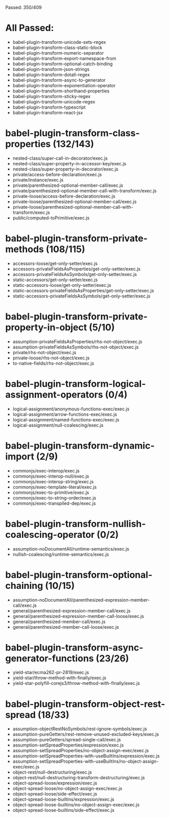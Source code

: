 Passed: 350/409

# All Passed:
* babel-plugin-transform-unicode-sets-regex
* babel-plugin-transform-class-static-block
* babel-plugin-transform-numeric-separator
* babel-plugin-transform-export-namespace-from
* babel-plugin-transform-optional-catch-binding
* babel-plugin-transform-json-strings
* babel-plugin-transform-dotall-regex
* babel-plugin-transform-async-to-generator
* babel-plugin-transform-exponentiation-operator
* babel-plugin-transform-shorthand-properties
* babel-plugin-transform-sticky-regex
* babel-plugin-transform-unicode-regex
* babel-plugin-transform-typescript
* babel-plugin-transform-react-jsx


# babel-plugin-transform-class-properties (132/143)
* nested-class/super-call-in-decorator/exec.js
* nested-class/super-property-in-accessor-key/exec.js
* nested-class/super-property-in-decorator/exec.js
* private/access-before-declaration/exec.js
* private/instance/exec.js
* private/parenthesized-optional-member-call/exec.js
* private/parenthesized-optional-member-call-with-transform/exec.js
* private-loose/access-before-declaration/exec.js
* private-loose/parenthesized-optional-member-call/exec.js
* private-loose/parenthesized-optional-member-call-with-transform/exec.js
* public/computed-toPrimitive/exec.js

# babel-plugin-transform-private-methods (108/115)
* accessors-loose/get-only-setter/exec.js
* accessors-privateFieldsAsProperties/get-only-setter/exec.js
* accessors-privateFieldsAsSymbols/get-only-setter/exec.js
* static-accessors/get-only-setter/exec.js
* static-accessors-loose/get-only-setter/exec.js
* static-accessors-privateFieldsAsProperties/get-only-setter/exec.js
* static-accessors-privateFieldsAsSymbols/get-only-setter/exec.js

# babel-plugin-transform-private-property-in-object (5/10)
* assumption-privateFieldsAsProperties/rhs-not-object/exec.js
* assumption-privateFieldsAsSymbols/rhs-not-object/exec.js
* private/rhs-not-object/exec.js
* private-loose/rhs-not-object/exec.js
* to-native-fields/rhs-not-object/exec.js

# babel-plugin-transform-logical-assignment-operators (0/4)
* logical-assignment/anonymous-functions-exec/exec.js
* logical-assignment/arrow-functions-exec/exec.js
* logical-assignment/named-functions-exec/exec.js
* logical-assignment/null-coalescing/exec.js

# babel-plugin-transform-dynamic-import (2/9)
* commonjs/exec-interop/exec.js
* commonjs/exec-interop-null/exec.js
* commonjs/exec-interop-string/exec.js
* commonjs/exec-template-literal/exec.js
* commonjs/exec-to-primitive/exec.js
* commonjs/exec-to-string-order/exec.js
* commonjs/exec-transpiled-dep/exec.js

# babel-plugin-transform-nullish-coalescing-operator (0/2)
* assumption-noDocumentAll/runtime-semantics/exec.js
* nullish-coalescing/runtime-semantics/exec.js

# babel-plugin-transform-optional-chaining (10/15)
* assumption-noDocumentAll/parenthesized-expression-member-call/exec.js
* general/parenthesized-expression-member-call/exec.js
* general/parenthesized-expression-member-call-loose/exec.js
* general/parenthesized-member-call/exec.js
* general/parenthesized-member-call-loose/exec.js

# babel-plugin-transform-async-generator-functions (23/26)
* yield-star/ecma262-pr-2819/exec.js
* yield-star/throw-method-with-finally/exec.js
* yield-star-polyfill-corejs3/throw-method-with-finally/exec.js

# babel-plugin-transform-object-rest-spread (18/33)
* assumption-objectRestNoSymbols/rest-ignore-symbols/exec.js
* assumption-pureGetters/rest-remove-unused-excluded-keys/exec.js
* assumption-pureGetters/spread-single-call/exec.js
* assumption-setSpreadProperties/expression/exec.js
* assumption-setSpreadProperties/no-object-assign-exec/exec.js
* assumption-setSpreadProperties-with-useBuiltIns/expression/exec.js
* assumption-setSpreadProperties-with-useBuiltIns/no-object-assign-exec/exec.js
* object-rest/null-destructuring/exec.js
* object-rest/null-destructuring-transform-destructuring/exec.js
* object-spread-loose/expression/exec.js
* object-spread-loose/no-object-assign-exec/exec.js
* object-spread-loose/side-effect/exec.js
* object-spread-loose-builtins/expression/exec.js
* object-spread-loose-builtins/no-object-assign-exec/exec.js
* object-spread-loose-builtins/side-effect/exec.js

